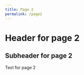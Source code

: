 ```yaml
---
title: Page 2
permalink: /page2
---
```


# Header for page 2

## Subheader for page 2

Text for page 2
